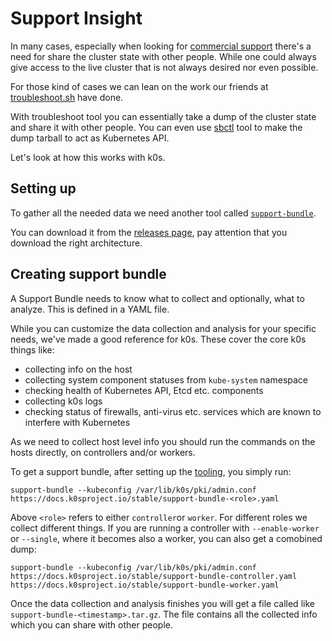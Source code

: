 # Support Insight

In many cases, especially when looking for [commercial support](commercial-support.md) there's a need for share the cluster state with other people.
While one could always give access to the live cluster that is not always desired nor even possible.

For those kind of cases we can lean on the work our friends at [troubleshoot.sh](https://troubleshoot.sh) have done.

With troubleshoot tool you can essentially take a dump of the cluster state and share it with other people. You can even use [sbctl](https://github.com/replicatedhq/sbctl) tool to make the dump tarball to act as Kubernetes API.

Let's look at how this works with k0s.

## Setting up

To gather all the needed data we need another tool called [`support-bundle`](https://troubleshoot.sh/docs/support-bundle/introduction/).

You can download it from the [releases page](https://github.com/replicatedhq/troubleshoot/releases), pay attention that you download the right architecture.

## Creating support bundle

A Support Bundle needs to know what to collect and optionally, what to analyze. This is defined in a YAML file.

While you can customize the data collection and analysis for your specific needs, we've made a good reference for k0s. These cover the core k0s things like:

- collecting info on the host
- collecting system component statuses from `kube-system` namespace
- checking health of Kubernetes API, Etcd etc. components
- collecting k0s logs
- checking status of firewalls, anti-virus etc. services which are known to interfere with Kubernetes

As we need to collect host level info you should run the commands on the hosts directly, on controllers and/or workers.

To get a support bundle, after setting up the [tooling](#setting-up), you simply run:

```shell
support-bundle --kubeconfig /var/lib/k0s/pki/admin.conf https://docs.k0sproject.io/stable/support-bundle-<role>.yaml
```

Above `<role>` refers to either `controller`or `worker`. For different roles we collect different things. If you are running a controller with `--enable-worker` or `--single`, where it becomes also a worker, you can also get a comobined dump:

```shell
support-bundle --kubeconfig /var/lib/k0s/pki/admin.conf https://docs.k0sproject.io/stable/support-bundle-controller.yaml https://docs.k0sproject.io/stable/support-bundle-worker.yaml
```

Once the data collection and analysis finishes you will get a file called like `support-bundle-<timestamp>.tar.gz`. The file contains all the collected info which you can share with other people.
